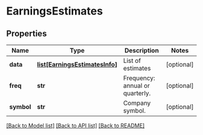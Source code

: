 # EarningsEstimates

## Properties
Name | Type | Description | Notes
------------ | ------------- | ------------- | -------------
**data** | [**list[EarningsEstimatesInfo]**](EarningsEstimatesInfo.md) | List of estimates | [optional] 
**freq** | **str** | Frequency: annual or quarterly. | [optional] 
**symbol** | **str** | Company symbol. | [optional] 

[[Back to Model list]](../README.md#documentation-for-models) [[Back to API list]](../README.md#documentation-for-api-endpoints) [[Back to README]](../README.md)


